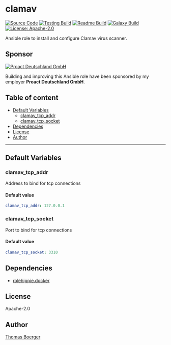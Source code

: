 # clamav

[![Source Code](https://img.shields.io/badge/github-source%20code-blue?logo=github&logoColor=white)](https://github.com/rolehippie/clamav) [![Testing Build](https://github.com/rolehippie/clamav/workflows/testing/badge.svg)](https://github.com/rolehippie/clamav/actions?query=workflow%3Atesting) [![Readme Build](https://github.com/rolehippie/clamav/workflows/readme/badge.svg)](https://github.com/rolehippie/clamav/actions?query=workflow%3Areadme) [![Galaxy Build](https://github.com/rolehippie/clamav/workflows/galaxy/badge.svg)](https://github.com/rolehippie/clamav/actions?query=workflow%3Agalaxy) [![License: Apache-2.0](https://img.shields.io/github/license/rolehippie/clamav)](https://github.com/rolehippie/clamav/blob/master/LICENSE) 

Ansible role to install and configure Clamav virus scanner. 

## Sponsor 

[![Proact Deutschland GmbH](https://proact.eu/wp-content/uploads/2020/03/proact-logo.png)](https://proact.eu) 

Building and improving this Ansible role have been sponsored by my employer **Proact Deutschland GmbH**.

## Table of content

* [Default Variables](#default-variables)
  * [clamav_tcp_addr](#clamav_tcp_addr)
  * [clamav_tcp_socket](#clamav_tcp_socket)
* [Dependencies](#dependencies)
* [License](#license)
* [Author](#author)

---

## Default Variables

### clamav_tcp_addr

Address to bind for tcp connections

#### Default value

```YAML
clamav_tcp_addr: 127.0.0.1
```

### clamav_tcp_socket

Port to bind for tcp connections

#### Default value

```YAML
clamav_tcp_socket: 3310
```

## Dependencies

* [rolehippie.docker](https://github.com/rolehippie/docker)

## License

Apache-2.0

## Author

[Thomas Boerger](https://github.com/tboerger)
